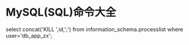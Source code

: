 # MySQL\(SQL\)命令大全

 select concat\('KILL ',id,';'\) from information\_schema.processlist where user='db\_app\_zx';



